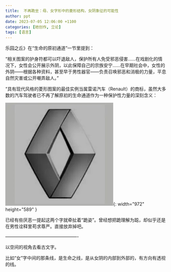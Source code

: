 ```yaml
---
title:  不再跪坐：母、女字形中的菱形结构，女阴象征的可能性 
author: ppt
date: 2023-07-05 12:06:00 +1100
categories: [她创作, 立论]
tags: [语言]
---
```


乐园之丘》在“生命的原初通道”一节里提到：

“相关图案的护身符都可以吓退敌人，保护所有人免受邪恶侵害……在戏剧化的情况下，女性会公开展示外阴，以此保障自己的宗族安宁……在早期社会中，女性的外阴——根据各种资料，甚至早于男性器官——负责召唤邪恶和消极的力量，平息自然灾害或公开嘲弄敌人。”

“具有现代风格的菱形图案的最佳实例当属雷诺汽车（Renault）的商标，虽然大多数的汽车驾驶者已不再了解原初的生命通道作为一种保护性力量的深刻含义：

![photo](/assets/img/20230705/t1.jpg){: width="972" height="589" }


已经有些厌恶一提起这两个字就牵扯着“跪姿”。曾经想把跪理解为跽，却似乎还是在男性诠释里苟求尊严。直接放弃掉吧。

————————————————-

以空间的视角去看古文字。

比如“女”字中间的那条线，是生命之线，是从女阴的内部到外部的，有方向有透视的线。